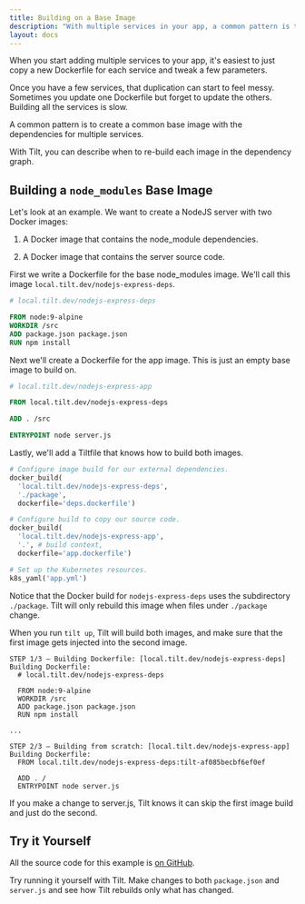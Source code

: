 ```yaml
---
title: Building on a Base Image
description: "With multiple services in your app, a common pattern is to create a common base image with common dependencies"
layout: docs
---
```


When you start adding multiple services to your app, it's easiest
to just copy a new Dockerfile for each service and tweak a few parameters.

Once you have a few services, that duplication can start to feel messy.
Sometimes you update one Dockerfile but forget to update the others.
Building all the services is slow.

A common pattern is to create a common base image with the dependencies for
multiple services.

With Tilt, you can describe when to re-build each image in the dependency graph.

## Building a `node_modules` Base Image

Let's look at an example. We want to create a NodeJS server with two Docker images:

1. A Docker image that contains the node_module dependencies.

2. A Docker image that contains the server source code.

First we write a Dockerfile for the base node_modules image. We'll call this image
`local.tilt.dev/nodejs-express-deps`.

```dockerfile
# local.tilt.dev/nodejs-express-deps

FROM node:9-alpine
WORKDIR /src
ADD package.json package.json
RUN npm install
```

Next we'll create a Dockerfile for the app image. This is just an empty base image to build on.

```dockerfile
# local.tilt.dev/nodejs-express-app

FROM local.tilt.dev/nodejs-express-deps

ADD . /src

ENTRYPOINT node server.js
```

Lastly, we'll add a Tiltfile that knows how to build both images.

```python
# Configure image build for our external dependencies.
docker_build(
  'local.tilt.dev/nodejs-express-deps',
  './package',
  dockerfile='deps.dockerfile')

# Configure build to copy our source code.
docker_build(
  'local.tilt.dev/nodejs-express-app',
  '.', # build context,
  dockerfile='app.dockerfile')

# Set up the Kubernetes resources.
k8s_yaml('app.yml')
```

Notice that the Docker build for `nodejs-express-deps` uses the subdirectory `./package`.
Tilt will only rebuild this image when files under `./package` change.

When you run `tilt up`, Tilt will build both images, and make sure that the first image
gets injected into the second image.

```
STEP 1/3 — Building Dockerfile: [local.tilt.dev/nodejs-express-deps]
Building Dockerfile:
  # local.tilt.dev/nodejs-express-deps

  FROM node:9-alpine
  WORKDIR /src
  ADD package.json package.json
  RUN npm install

...

STEP 2/3 — Building from scratch: [local.tilt.dev/nodejs-express-app]
Building Dockerfile:
  FROM local.tilt.dev/nodejs-express-deps:tilt-af085becbf6ef0ef

  ADD . /
  ENTRYPOINT node server.js
```

If you make a change to server.js, Tilt knows it can skip the first image build
and just do the second.

## Try it Yourself

All the source code for this example is [on GitHub](https://github.com/tilt-dev/nodejs-express-k8s).

Try running it yourself with Tilt. Make changes to both `package.json` and `server.js`
and see how Tilt rebuilds only what has changed.
